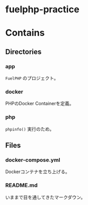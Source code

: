 # fuelphp-practice

# Contains

## Directories

### app

`FuelPHP` のプロジェクト。

### docker

PHPのDocker Containerを定義。

### php

`phpinfo()` 実行のため。

## Files

### docker-compose.yml

Dockerコンテナを立ち上げる。

### README.md

いままで目を通してきたマークダウン。
